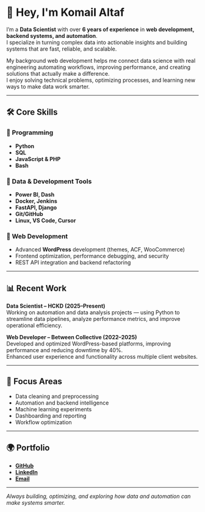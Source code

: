 # 👋 Hey, I'm Komail Altaf

I’m a **Data Scientist** with over **6 years of experience** in **web development, backend systems, and automation**.  
I specialize in turning complex data into actionable insights and building systems that are fast, reliable, and scalable.  

My background web development helps me connect data science with real engineering automating workflows, improving performance, and creating solutions that actually make a difference.  
I enjoy solving technical problems, optimizing processes, and learning new ways to make data work smarter.

---

## 🛠️ Core Skills

### 🔹 Programming
- **Python**    
- **SQL**    
- **JavaScript & PHP**    
- **Bash**   

### 🔹 Data & Development Tools
- **Power BI, Dash**    
- **Docker, Jenkins**    
- **FastAPI, Django**   
- **Git/GitHub**   
- **Linux, VS Code, Cursor**   

### 🔹 Web Development 
- Advanced **WordPress** development (themes, ACF, WooCommerce)  
- Frontend optimization, performance debugging, and security  
- REST API integration and backend refactoring  

---

## 📊 Recent Work

**Data Scientist – HCKD (2025–Present)**  
Working on automation and data analysis projects — using Python to streamline data pipelines, analyze performance metrics, and improve operational efficiency.  

**Web Developer – Between Collective (2022–2025)**  
Developed and optimized WordPress-based platforms, improving performance and reducing downtime by 40%.  
Enhanced user experience and functionality across multiple client websites.  
 

---

## 🎯 Focus Areas

- Data cleaning and preprocessing  
- Automation and backend intelligence  
- Machine learning experiments  
- Dashboarding and reporting  
- Workflow optimization  

---

## 🌍 Portfolio

- [**GitHub**](https://github.com/KomailAltaf)  
- [**LinkedIn**](https://www.linkedin.com/in/komail-altaf-6b99b419b)  
- [**Email**](mailto:komdas82@gmail.com)

---

_Always building, optimizing, and exploring how data and automation can make systems smarter._
